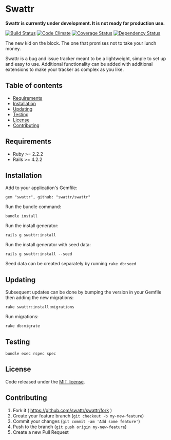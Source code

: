 # Swattr

**Swattr is currently under development. It is not ready for production use.**

[![Build Status](https://travis-ci.org/swattr/swattr.svg?branch=master)](https://travis-ci.org/swattr/swattr)
[![Code Climate](https://codeclimate.com/github/swattr/swattr/badges/gpa.svg)](https://codeclimate.com/github/swattr/swattr)
[![Coverage Status](https://coveralls.io/repos/swattr/swattr/badge.svg?branch=master&service=github)](https://coveralls.io/github/swattr/swattr?branch=master)
[![Dependency Status](https://gemnasium.com/swattr/swattr.svg)](https://gemnasium.com/swattr/swattr)

The new kid on the block. The one that promises not to take your lunch money.

Swattr is a bug and issue tracker meant to be a lightweight, simple to set up and easy to use. Additional functionality can be added with additional extensions to make your tracker as complex as you like.

## Table of contents

* [Requirements](#requirements)
* [Installation](#installation)
* [Updating](#updating)
* [Testing](#testing)
* [License](#license)
* [Contributing](#contributing)

## Requirements

- Ruby >= 2.2.2
- Rails >= 4.2.2

## Installation

Add to your application's Gemfile:

```
gem "swattr", github: "swattr/swattr"
```

Run the bundle command:

```
bundle install
```

Run the install generator:

```
rails g swattr:install
```

Run the install generator with seed data:

```
rails g swattr:install --seed
```

Seed data can be created separately by running `rake db:seed`

## Updating

Subsequent updates can be done by bumping the version in your Gemfile then adding the new migrations:

```
rake swattr:install:migrations
```

Run migrations:

```
rake db:migrate
```

## Testing

```
bundle exec rspec spec
```

## License

Code released under the [MIT license](https://github.com/swattr/swattr/blob/master/MIT-LICENSE).

## Contributing

1. Fork it ( https://github.com/swattr/swattr/fork )
2. Create your feature branch (`git checkout -b my-new-feature`)
3. Commit your changes (`git commit -am 'Add some feature'`)
4. Push to the branch (`git push origin my-new-feature`)
5. Create a new Pull Request
